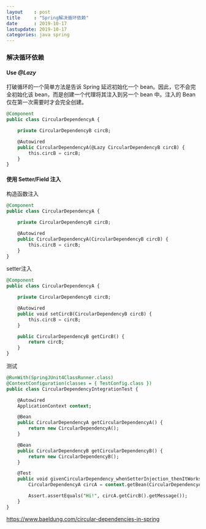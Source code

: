 ```yaml
---
layout    : post
title     : "Spring解决循环依赖"
date      : 2019-10-17
lastupdate: 2019-10-17
categories: java spring
---
```




### 解决循环依赖

#### **Use** ***@Lazy***

打破循环的一个简单方法是告诉 Spring 延迟初始化一个 bean。因此，它不会完全初始化该 bean，而是创建一个代理将其注入到另一个 bean 中。注入的 Bean 仅在第一次需要时才会完全创建。

```SQL
@Component
public class CircularDependencyA {

    private CircularDependencyB circB;

    @Autowired
    public CircularDependencyA(@Lazy CircularDependencyB circB) {
        this.circB = circB;
    }
}
```

#### **使用 Setter/Field 注入**

构造函数注入

```SQL
@Component
public class CircularDependencyA {

    private CircularDependencyB circB;

    @Autowired
    public CircularDependencyA(CircularDependencyB circB) {
        this.circB = circB;
    }
}
```

setter注入

```SQL
@Component
public class CircularDependencyA {

    private CircularDependencyB circB;

    @Autowired
    public void setCircB(CircularDependencyB circB) {
        this.circB = circB;
    }

    public CircularDependencyB getCircB() {
        return circB;
    }
}
```

测试

```SQL
@RunWith(SpringJUnit4ClassRunner.class)
@ContextConfiguration(classes = { TestConfig.class })
public class CircularDependencyIntegrationTest {

    @Autowired
    ApplicationContext context;

    @Bean
    public CircularDependencyA getCircularDependencyA() {
        return new CircularDependencyA();
    }

    @Bean
    public CircularDependencyB getCircularDependencyB() {
        return new CircularDependencyB();
    }

    @Test
    public void givenCircularDependency_whenSetterInjection_thenItWorks() {
        CircularDependencyA circA = context.getBean(CircularDependencyA.class);

        Assert.assertEquals("Hi!", circA.getCircB().getMessage());
    }
}
```

https://www.baeldung.com/circular-dependencies-in-spring